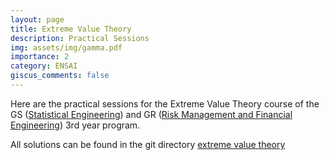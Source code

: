 ```yaml
---
layout: page
title: Extreme Value Theory
description: Practical Sessions
img: assets/img/gamma.pdf
importance: 2
category: ENSAI
giscus_comments: false
---
```


Here are the practical sessions for the Extreme Value Theory course of the GS (<a href='https://ensai.fr/apres-lensai/les-metiers-de-la-data-2/lindustrie-et-les-reseaux/'>Statistical Engineering</a>) and GR (<a href='https://ensai.fr/apres-lensai/les-metiers-de-la-data-2/la-gestion-des-risques-et-lingenierie-financiere/'>Risk Management and Financial Engineering</a>) 3rd year program.

All solutions can be found in the git directory <a href='https://github.com/josegomezgarcia/teaching'>extreme value theory</a>

